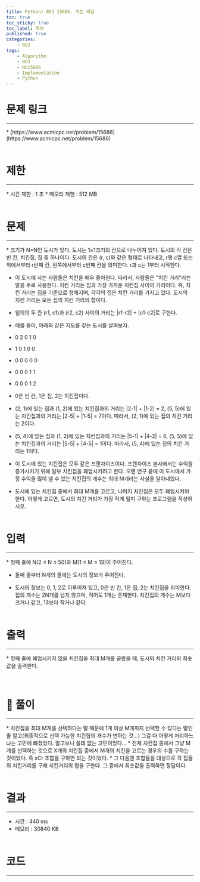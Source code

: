 ```yaml
---
title: Python) BOJ 15686. 치킨 배달
toc: true
toc_sticky: true
toc_label: 목차
published: true
categories:
    - BOJ
tags:
    - Algorithm
    - BOJ
    - No15686
    - Implementation
    - Python
---
```


# 문제 링크
<hr>
* [https://www.acmicpc.net/problem/15686](https://www.acmicpc.net/problem/15686)<br><br>
 
# 제한
<hr>
* 시간 제한 : 1 초
* 메모리 제한 : 512 MB<br><br>

# 문제
<hr>
* 크기가 N×N인 도시가 있다. 도시는 1×1크기의 칸으로 나누어져 있다. 도시의 각 칸은 빈 칸, 치킨집, 집 중 하나이다. 도시의 칸은 (r, c)와 같은 형태로 나타내고, r행 c열 또는 위에서부터 r번째 칸, 왼쪽에서부터 c번째 칸을 의미한다. r과 c는 1부터 시작한다.

* 이 도시에 사는 사람들은 치킨을 매우 좋아한다. 따라서, 사람들은 "치킨 거리"라는 말을 주로 사용한다. 치킨 거리는 집과 가장 가까운 치킨집 사이의 거리이다. 즉, 치킨 거리는 집을 기준으로 정해지며, 각각의 집은 치킨 거리를 가지고 있다. 도시의 치킨 거리는 모든 집의 치킨 거리의 합이다.

* 임의의 두 칸 (r1, c1)과 (r2, c2) 사이의 거리는 |r1-r2| + |c1-c2|로 구한다.

* 예를 들어, 아래와 같은 지도를 갖는 도시를 살펴보자.

* 0 2 0 1 0
* 1 0 1 0 0
* 0 0 0 0 0
* 0 0 0 1 1
* 0 0 0 1 2
* 0은 빈 칸, 1은 집, 2는 치킨집이다.

* (2, 1)에 있는 집과 (1, 2)에 있는 치킨집과의 거리는 |2-1| + |1-2| = 2, (5, 5)에 있는 치킨집과의 거리는 |2-5| + |1-5| = 7이다. 따라서, (2, 1)에 있는 집의 치킨 거리는 2이다.

* (5, 4)에 있는 집과 (1, 2)에 있는 치킨집과의 거리는 |5-1| + |4-2| = 6, (5, 5)에 있는 치킨집과의 거리는 |5-5| + |4-5| = 1이다. 따라서, (5, 4)에 있는 집의 치킨 거리는 1이다.

* 이 도시에 있는 치킨집은 모두 같은 프랜차이즈이다. 프렌차이즈 본사에서는 수익을 증가시키기 위해 일부 치킨집을 폐업시키려고 한다. 오랜 연구 끝에 이 도시에서 가장 수익을 많이 낼 수 있는  치킨집의 개수는 최대 M개라는 사실을 알아내었다.

* 도시에 있는 치킨집 중에서 최대 M개를 고르고, 나머지 치킨집은 모두 폐업시켜야 한다. 어떻게 고르면, 도시의 치킨 거리가 가장 작게 될지 구하는 프로그램을 작성하시오.<br><br>

# 입력
<hr>
* 첫째 줄에 N(2 ≤ N ≤ 50)과 M(1 ≤ M ≤ 13)이 주어진다.

* 둘째 줄부터 N개의 줄에는 도시의 정보가 주어진다.

* 도시의 정보는 0, 1, 2로 이루어져 있고, 0은 빈 칸, 1은 집, 2는 치킨집을 의미한다. 집의 개수는 2N개를 넘지 않으며, 적어도 1개는 존재한다. 치킨집의 개수는 M보다 크거나 같고, 13보다 작거나 같다.<br><br>

# 출력
<hr>
* 첫째 줄에 폐업시키지 않을 치킨집을 최대 M개를 골랐을 때, 도시의 치킨 거리의 최솟값을 출력한다.<br><br><br>

# 👀 풀이
<hr>
* 치킨집을 최대 M개를 선택하다는 말 때문에 1개 이상 M개까지 선택할 수 있다는 말인 줄 알고(최종적으로 선택 가능한 치킨집의 개수가 변하는 것...) 그걸 다 어떻게 처리하느냐는 고민에 빠졌었다. 알고보니 쓸데 없는 고민이었다...
* 전체 치킨집 중에서 그냥 M개를 선택하는 것으로 X개의 치킨집 중에서 M개의 치킨을 고르는 경우의 수를 구하는 것이었다. 즉 xCr 조합을 구하면 되는 것이었다.
* 그 다음엔 조합들을 대상으로 각 집들의 치킨거리를 구해 치킨거리의 합을 구한다. 그 중에서 최솟값을 출력하면 정답이다.<br><br>
 
# 결과 
<hr>

 * 시간 : 440 ms
 * 메모리 : 30840 KB<br><br>
 
# 코드
<hr>

<script src="https://gist.github.com/miro7923/8a6a9b16d3b5de4b28503903d89e3c38.js"></script>
